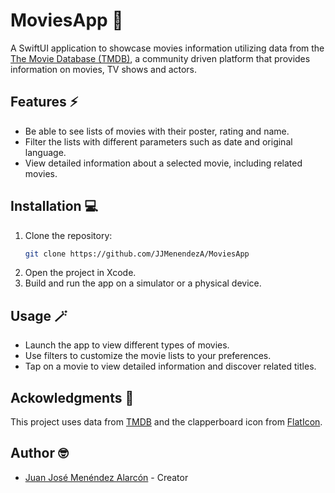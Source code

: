 # MoviesApp 🎥
A SwiftUI application to showcase movies information utilizing data from the [The Movie Database (TMDB)](https://www.themoviedb.org/ "Visit TDMDB website"), a community driven platform that provides information on movies, TV shows and actors.

## Features ⚡
- Be able to see lists of movies with their poster, rating and name.
- Filter the lists with different parameters such as date and original language.
- View detailed information about a selected movie, including related movies. 

## Installation 💻
1. Clone the repository:  
   ```bash
   git clone https://github.com/JJMenendezA/MoviesApp
2. Open the project in Xcode.
3. Build and run the app on a simulator or a physical device.

## Usage 🪄
- Launch the app to view different types of movies.
- Use filters to customize the movie lists to your preferences.
- Tap on a movie to view detailed information and discover related titles.

## Ackowledgments 📖
This project uses data from [TMDB](https://www.themoviedb.org/ "Visit TDMDB website") and the clapperboard icon from [FlatIcon](https://www.flaticon.com/free-icons/clapperboard).

## Author 🤓
- [Juan José Menéndez Alarcón](https://github.com/JJMenendezA) - Creator
